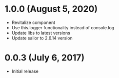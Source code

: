 # 1.0.0 (August 5, 2020)

* Revitalize component
* Use this.logger functionality instead of console.log
* Update libs to latest versions
* Update sailor to 2.6.14 version

# 0.0.3 (July 6, 2017)

* Initial release
